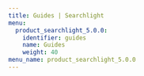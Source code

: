 ```yaml
---
title: Guides | Searchlight
menu:
  product_searchlight_5.0.0:
    identifier: guides
    name: Guides
    weight: 40
menu_name: product_searchlight_5.0.0
---
```


